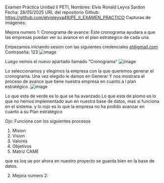 Examen Práctica Unidad II PETI,
Nombres: Elvis Ronald Leyva Sardon 
Fecha: 28/05/2025
URL del repositorio Github: https://github.com/elvisleyva49/PE_II_EXAMEN_PRACTICO
Capturas de imágenes:

Mejora numero 1:
Cronograma de avance: Este cronograma ayudara a que las empresas puedan ver su avance en el plan estrategico de cada una.

Empezamos iniciando sesion con las siguientes credenciales
el@gmail.com
Contraseña: 123
![image](https://github.com/user-attachments/assets/f40921c2-8862-4488-a376-66e2a6b965fc)

Luego vemos el nuevo apartado llamado "Cronograma" 
![image](https://github.com/user-attachments/assets/fe78a993-1646-48f6-8d7a-75bb200a8887)

Lo seleccionamos y elegimos la empresa con la que queremos generar el cronograma. Una vez elegido le damos en Generar
Y nos mostrara el proceso de avance que tiene nuestra empresa en cuanto a l plan estratégico.
![image](https://github.com/user-attachments/assets/92d8ede7-2ee6-494d-886f-ff10ed161286)

Lo que esta de verde es lo que se ha avanzado
Lo que esta de plomo es lo que no hemos implementado aun en nuestra base de datos, mas si funciona en el sistema.
y lo rojo es lo que la empresa no ha podido avanzar en cuanto a su Plan estratégico

Ojo: Funciona con los siguientes procesos 
1. Mision 
2. Vision
3. Valores
4. Objetivos
11. Matriz CAME

que es loq ue por ahora en nuestro proyecto se guarda bien en la base de datos.

2. Mejora numero 2:
